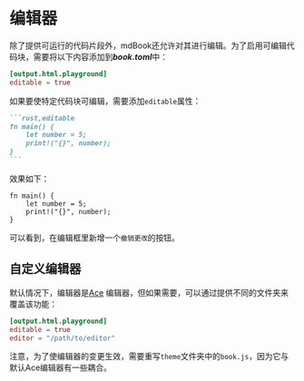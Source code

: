 # 编辑器

除了提供可运行的代码片段外，mdBook还允许对其进行编辑。为了启用可编辑代码块，需要将以下内容添加到***book.toml***中：

```toml
[output.html.playground]
editable = true
```

如果要使特定代码块可编辑，需要添加`editable`属性：

~~~markdown
```rust,editable
fn main() {
    let number = 5;
    print!("{}", number);
}
```
~~~

效果如下：

```rust,editable
fn main() {
    let number = 5;
    print!("{}", number);
}
```

可以看到，在编辑框里新增一个`撤销更改`的按钮。

## 自定义编辑器

默认情况下，编辑器是[Ace](https://ace.c9.io/) 编辑器，但如果需要，可以通过提供不同的文件夹来覆盖该功能：

```toml
[output.html.playground]
editable = true
editor = "/path/to/editor"
```

注意，为了使编辑器的变更生效，需要重写`theme`文件夹中的`book.js`，因为它与默认Ace编辑器有一些耦合。
